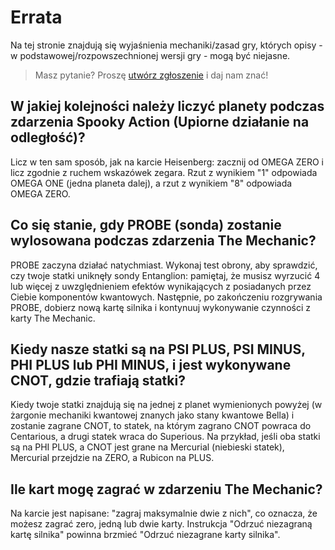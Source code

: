 # Errata
Na tej stronie znajdują się wyjaśnienia mechaniki/zasad gry, których opisy - w podstawowej/rozpowszechnionej wersji gry - mogą być niejasne.

> Masz pytanie? Proszę [utwórz zgłoszenie](../../../issues) i daj nam znać!

## W jakiej kolejności należy liczyć planety podczas zdarzenia Spooky Action (Upiorne działanie na odległość)?
Licz w ten sam sposób, jak na karcie Heisenberg: zacznij od OMEGA ZERO i licz zgodnie z ruchem wskazówek zegara. Rzut z wynikiem "1" odpowiada OMEGA ONE (jedna planeta dalej), a rzut z wynikiem "8" odpowiada OMEGA ZERO.

## Co się stanie, gdy PROBE (sonda) zostanie wylosowana podczas zdarzenia The Mechanic?
PROBE zaczyna działać natychmiast. Wykonaj test obrony, aby sprawdzić, czy twoje statki uniknęły sondy Entanglion: pamiętaj, że musisz wyrzucić 4 lub więcej z uwzględnieniem efektów wynikających z posiadanych przez Ciebie komponentów kwantowych. Następnie, po zakończeniu rozgrywania PROBE, dobierz nową kartę silnika i kontynuuj wykonywanie czynności z karty The Mechanic.

## Kiedy nasze statki są na PSI PLUS, PSI MINUS, PHI PLUS lub PHI MINUS, i jest wykonywane CNOT, gdzie trafiają statki?
Kiedy twoje statki znajdują się na jednej z planet wymienionych powyżej (w żargonie mechaniki kwantowej znanych jako stany kwantowe Bella) i zostanie zagrane CNOT, to statek, na którym zagrano CNOT powraca do Centarious, a drugi statek wraca do Superious. Na przykład, jeśli oba statki są na PHI PLUS, a CNOT jest grane na Mercurial (niebieski statek), Mercurial przejdzie na ZERO, a Rubicon na PLUS.

## Ile kart mogę zagrać w zdarzeniu The Mechanic?
Na karcie jest napisane: "zagraj maksymalnie dwie z nich", co oznacza, że możesz zagrać zero, jedną lub dwie karty. Instrukcja "Odrzuć niezagraną kartę silnika" powinna brzmieć "Odrzuć niezagrane karty silnika".

